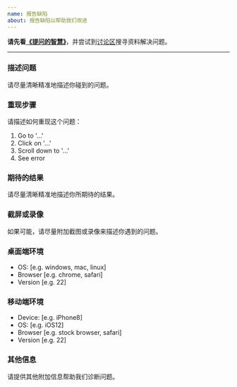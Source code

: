 ```yaml
---
name: 报告缺陷
about: 报告缺陷以帮助我们改进
---
```


**请先看[《提问的智慧》](https://hacpai.com/article/1536377163156)**，并尝试到[讨论区](https://hacpai.com/tag/sym)搜寻资料解决问题。

----

### 描述问题

请尽量清晰精准地描述你碰到的问题。

### 重现步骤

请描述如何重现这个问题：

1. Go to '...'
2. Click on '...'
3. Scroll down to '...'
4. See error

### 期待的结果

请尽量清晰精准地描述你所期待的结果。

### 截屏或录像

如果可能，请尽量附加截图或录像来描述你遇到的问题。

### 桌面端环境

- OS: [e.g. windows, mac, linux]
- Browser [e.g. chrome, safari]
- Version [e.g. 22]

### 移动端环境

- Device: [e.g. iPhone8]
- OS: [e.g. iOS12]
- Browser [e.g. stock browser, safari]
- Version [e.g. 22]

### 其他信息

请提供其他附加信息帮助我们诊断问题。
